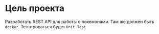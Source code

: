 # Цель проекта

Разработать REST API для работы с покемонами. Там же должен быть ``docker``. Тестироваться будет ``Unit Test``